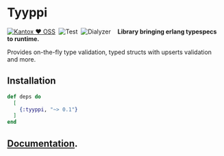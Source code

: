 # Tyyppi

[![Kantox ❤ OSS](https://img.shields.io/badge/❤-kantox_css-informational.svg)](https://shields.io/)  ![Test](https://github.com/am-kantox/tyyppi/workflows/Test/badge.svg)  ![Dialyzer](https://github.com/am-kantox/tyyppi/workflows/Dialyzer/badge.svg)    **Library bringing erlang typespecs to runtime.**

Provides on-the-fly type validation, typed structs with upserts validation and more.

## Installation

```elixir
def deps do
  [
    {:tyyppi, "~> 0.1"}
  ]
end
```

## [Documentation](https://hexdocs.pm/tyyppi).
